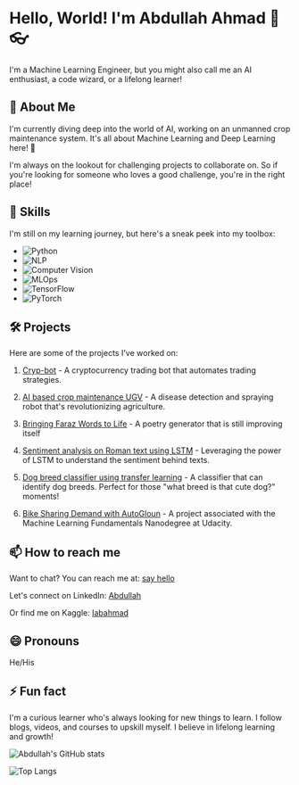 # Hello, World! I'm Abdullah Ahmad 👋 :eyeglasses:

I'm a Machine Learning Engineer, but you might also call me an AI enthusiast, a code wizard, or a lifelong learner!

## 🚀 About Me
I'm currently diving deep into the world of AI, working on an unmanned crop maintenance system. It's all about Machine Learning and Deep Learning here! 🔭

I'm always on the lookout for challenging projects to collaborate on. So if you're looking for someone who loves a good challenge, you're in the right place!

## 🎩 Skills
I'm still on my learning journey, but here's a sneak peek into my toolbox:

- ![Python](https://img.shields.io/badge/Python-3776AB?style=for-the-badge&logo=python&logoColor=white)
- ![NLP](https://img.shields.io/badge/NLP-FF6F00?style=for-the-badge&logo=nlp&logoColor=white)
- ![Computer Vision](https://img.shields.io/badge/Computer%20Vision-0078D4?style=for-the-badge&logo=opencv&logoColor=white)
- ![MLOps](https://img.shields.io/badge/MLOps-FF6F00?style=for-the-badge&logo=mlops&logoColor=white)
- ![TensorFlow](https://img.shields.io/badge/TensorFlow-FF6F00?style=for-the-badge&logo=tensorflow&logoColor=white)
- ![PyTorch](https://img.shields.io/badge/PyTorch-EE4C2C?style=for-the-badge&logo=pytorch&logoColor=white)


## 🛠️ Projects
Here are some of the projects I've worked on:

1. [Cryp-bot](https://github.com/iabahmad/Cryp-bot) - A cryptocurrency trading bot that automates trading strategies.

2. [AI based crop maintenance UGV](https://github.com/Ali4real/AI-based-crop-maintenance-system) - A disease detection and spraying robot that's revolutionizing agriculture. 

3. [Bringing Faraz Words to Life](https://github.com/iabahmad/poetry-generator.git) - A poetry generator that is still improving itself

4. [Sentiment analysis on Roman text using LSTM](https://www.kaggle.com/code/iabahmad19/sentiment-analysis-lstm) - Leveraging the power of LSTM to understand the sentiment behind texts.

5. [Dog breed classifier using transfer learning](https://github.com/iabahmad/pre-trained-image-classifier-to-identify-do-breeds) - A classifier that can identify dog breeds. Perfect for those "what breed is that cute dog?" moments!

6. [Bike Sharing Demand with AutoGloun](https://graduation.udacity.com/confirm/e/b9f6292c-ee8f-11ed-8ddc-57f019dd3d3a) - A project associated with the Machine Learning Fundamentals Nanodegree at Udacity.


## 📫 How to reach me
Want to chat? You can reach me at: [say hello](mailto:abdullahrashad3@gmail.com)

Let's connect on LinkedIn: [Abdullah](https://www.linkedin.com/in/abdullah-ahmad-a143501a6/)

Or find me on Kaggle: [Iabahmad](https://www.kaggle.com/iabahmad19)

## 😄 Pronouns
He/His

## ⚡ Fun fact
I'm a curious learner who's always looking for new things to learn. I follow blogs, videos, and courses to upskill myself. I believe in lifelong learning and growth!

![Abdullah's GitHub stats](https://github-readme-stats.vercel.app/api?username=iabahmad&show_icons=true&theme=radical)


![Top Langs](https://github-readme-stats.vercel.app/api/top-langs/?username=iabahmad&layout=compact)

